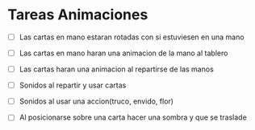 # Tareas Animaciones

- [ ] Las cartas en mano estaran rotadas con si estuviesen en una mano
- [ ] Las cartas en mano haran una animacion de la mano al tablero
- [ ] Las cartas haran una animacion al repartirse de las manos
- [ ] Sonidos al repartir y usar cartas
- [ ] Sonidos al usar una accion(truco, envido, flor)
- [ ] Al posicionarse sobre una carta hacer una sombra y que se traslade


